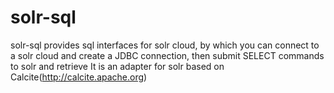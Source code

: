 # solr-sql
solr-sql provides sql interfaces for solr cloud, by which you can connect to a solr cloud and create a JDBC connection, then submit SELECT commands to solr and retrieve 
It is an adapter for solr based on Calcite(http://calcite.apache.org)
